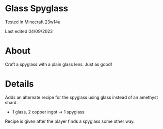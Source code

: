 # Glass Spyglass

Tested in Minecraft 23w14a

Last edited 04/09/2023

# About

Craft a spyglass with a plain glass lens.  Just as good!

# Details

Adds an alternate recipe for the spyglass using glass instead of an amethyst shard.

 - 1 glass, 2 copper ingot -> 1 spyglass
 
 Recipe is given after the player finds a spyglass some other way.
 